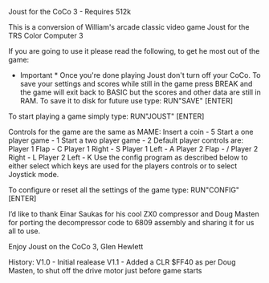 Joust for the CoCo 3 - Requires 512k

This is a conversion of William's arcade classic video game Joust for the TRS Color Computer 3

If you are going to use it please read the following, to get he most out of the game:
* Important *
Once you're done playing Joust don't turn off your CoCo.  To save your settings and scores while still in the game press BREAK and
the game will exit back to BASIC but the scores and other data are still in RAM.  To save it to disk for future use type:
RUN"SAVE" [ENTER]

To start playing a game simply type:
RUN"JOUST" [ENTER]

Controls for the game are the same as MAME:
Insert a coin - 5
Start a one player game - 1
Start a two player game - 2
Default player controls are:
Player 1 Flap  - C
Player 1 Right - S
Player 1 Left  - A
Player 2 Flap  - /
Player 2 Right - L
Player 2 Left  - K
Use the config program as described below to either select which keys are used for the players controls or to select Joystick mode.

To configure or reset all the settings of the game type:
RUN"CONFIG" [ENTER]

I’d like to thank Einar Saukas for his cool ZX0 compressor and Doug Masten for porting the decompressor code to 6809 assembly and sharing it for us all to use.

Enjoy Joust on the CoCo 3,
Glen Hewlett

History:
V1.0 - Initial realease
V1.1 - Added a CLR $FF40 as per Doug Masten, to shut off the drive motor just before game starts
